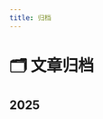 ```yaml
---
title: 归档
---
```


<script setup>
const posts = {
  "2025": [
    {
      "title": "MCP 学习笔记",
      "date": "2025-07-21",
      "description": "记录 MCP 的学习笔记",
      "tags": [
        "Dify",
        "MCP"
      ],
      "series": "",
      "link": "/posts/2025/2025072101/"
    },
    {
      "title": "Dify 平台配置 https",
      "date": "2025-07-04",
      "description": "记录如何配置 Dify 平台的 https",
      "tags": [
        "Dify",
        "https"
      ],
      "series": "",
      "link": "/posts/2025/2025070401/"
    },
    {
      "title": "在 Ubuntu 上部署 Dify 平台",
      "date": "2025-07-03",
      "description": "记录在 Ubuntu 上部署 Dify 平台的过程",
      "tags": [
        "Ubuntu",
        "Dify"
      ],
      "series": "",
      "link": "/posts/2025/2025070301/"
    },
    {
      "title": "你好，VitePress！",
      "date": "2025-05-27",
      "description": "从零开始搭建一个 VitePress 博客",
      "tags": [
        "vitepress",
        "博客"
      ],
      "series": "",
      "link": "/posts/2025/2025052701/"
    },
    {
      "title": "如何将 VitePress 项目部署到 GitHub Pages",
      "date": "2025-05-27",
      "description": "手把手教你如何使用 GitHub Pages 免费托管 VitePress 静态站点",
      "tags": [
        "vitepress",
        "部署",
        "github-pages"
      ],
      "series": "",
      "link": "/posts/2025/2025052702/"
    },
    {
      "title": "使用 Vue 3 Composition API 的实践",
      "date": "2025-05-27",
      "description": "初学者如何理解并应用 Vue 3 Composition API 的基本用法和优势",
      "tags": [
        "vue3",
        "composition-api",
        "前端"
      ],
      "series": "",
      "link": "/posts/2025/2025052703/"
    }
  ]
}
</script>

# 🗂️ 文章归档


## 2025
<PostCard
  v-for="post in posts['2025']"
  :key="post.link"
  v-bind="post"
/>
